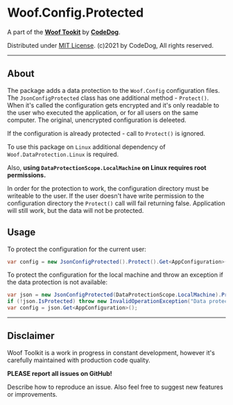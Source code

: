﻿# Woof.Config.Protected

A part of the [**Woof Tookit**](../../Readme.md)
by **[CodeDog](https://www.codedog.pl)**.

Distributed under [MIT License](https://en.wikipedia.org/wiki/MIT_License).
(c)2021 by CodeDog, All rights reserved.

---

## About

The package adds a data protection to the `Woof.Config` configuration files.
The `JsonConfigProtected` class has one additional method - `Protect()`.
When it's called the configuration gets encrypted and it's only
readable to the user who executed the application, or for all users on
the same computer. The original, unencrypted configuration is deleeted.

If the configuration is already protected - call to `Protect()` is ignored.

To use this package on `Linux` additional dependency of
`Woof.DataProtection.Linux` is required.

Also, **using `DataProtectionScope.LocalMachine` on Linux requires root permissions.**

In order for the protection to work, the configuration directory must be
writeable to the user. If the user doesn't have write permission to the
configuration directory the `Protect()` call will fail returning false.
Application will still work, but the data will not be protected.

## Usage

To protect the configuration for the current user:

```cs
var config = new JsonConfigProtected().Protect().Get<AppConfiguration>();
```

To protect the configuration for the local machine and throw an exception
if the data protection is not available:

```cs
var json = new JsonConfigProtected(DataProtectionScope.LocalMachine).Protect();
if (!json.IsProtected) throw new InvalidOperationException("Data protection failed");
var config = json.Get<AppConfiguration>();
```

---

## Disclaimer

Woof Toolkit is a work in progress in constant development,
however it's carefully maintained with production code quality.

**PLEASE report all issues on GitHub!**

Describe how to reproduce an issue.
Also feel free to suggest new features or improvements.
